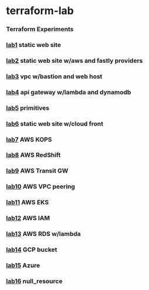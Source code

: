 # terraform-lab

### Terraform Experiments

### [lab1](https://github.com/guycole/terraform-lab/tree/master/lab01) static web site

### [lab2](https://github.com/guycole/terraform-lab/tree/master/lab02) static web site w/aws and fastly providers

### [lab3](https://github.com/guycole/terraform-lab/tree/master/lab03) vpc w/bastion and web host

### [lab4](https://github.com/guycole/terraform-lab/tree/master/lab04) api gateway w/lambda and dynamodb

### [lab5](https://github.com/guycole/terraform-lab/tree/master/lab05) primitives

### [lab6](https://github.com/guycole/terraform-lab/tree/master/lab06) static web site w/cloud front

### [lab7](https://github.com/guycole/terraform-lab/tree/master/lab07) AWS KOPS

### [lab8](https://github.com/guycole/terraform-lab/tree/master/lab08) AWS RedShift

### [lab9](https://github.com/guycole/terraform-lab/tree/master/lab09) AWS Transit GW

### [lab10](https://github.com/guycole/terraform-lab/tree/master/lab10) AWS VPC peering

### [lab11](https://github.com/guycole/terraform-lab/tree/master/lab11) AWS EKS

### [lab12](https://github.com/guycole/terraform-lab/tree/master/lab12) AWS IAM

### [lab13](https://github.com/guycole/terraform-lab/tree/master/lab13) AWS RDS w/lambda

### [lab14](https://github.com/guycole/terraform-lab/tree/master/lab14) GCP bucket

### [lab15](https://github.com/guycole/terraform-lab/tree/master/lab15) Azure

### [lab16](https://github.com/guycole/terraform-lab/tree/master/lab16) null_resource
